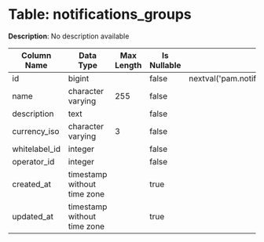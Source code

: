 # Table: notifications_groups

**Description**: No description available

| Column Name | Data Type | Max Length | Is Nullable | Default | Primary Key | Foreign Key |
|-------------|-----------|------------|-------------|---------|-------------|-------------|
| id | bigint |  | false | nextval('pam.notifications_groups_id_seq'::regclass) | notifications_groups | notifications_groups |
| name | character varying | 255 | false |  |  |  |
| description | text |  | false |  |  |  |
| currency_iso | character varying | 3 | false |  |  |  |
| whitelabel_id | integer |  | false |  | notifications_groups | whitelabels |
| operator_id | integer |  | false |  | notifications_groups | users |
| created_at | timestamp without time zone |  | true |  |  |  |
| updated_at | timestamp without time zone |  | true |  |  |  |
